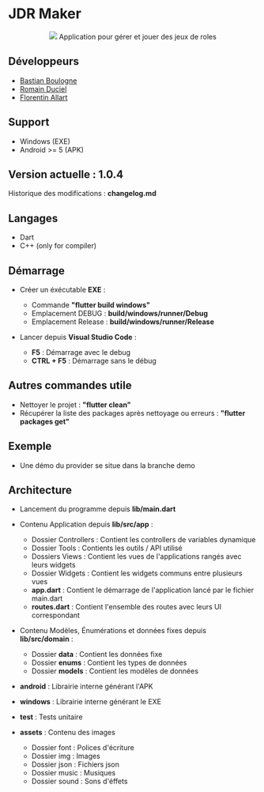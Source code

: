 # JDR Maker
<p align="center">
    <img src="https://c0.lestechnophiles.com/www.numerama.com/wp-content/uploads/2020/03/role-playing-game-2536016_1920.jpg?resize=1024,768&key=07841d0c">
    Application pour gérer et jouer des jeux de roles
</p>

## Développeurs
- [Bastian Boulogne](https://github.com/nait-sab)
- [Romain Duciel](https://github.com/Rom10811)
- [Florentin Allart](https://github.com/Flo-a)

## Support
- Windows (EXE)
- Android >= 5  (APK)

## Version actuelle : 1.0.4
Historique des modifications : __changelog.md__

## Langages
- Dart
- C++ (only for compiler)

## Démarrage
- Créer un éxécutable __EXE__ :
    - Commande __"flutter build windows"__
    - Emplacement DEBUG : __build/windows/runner/Debug__
    - Emplacement Release : __build/windows/runner/Release__

- Lancer depuis __Visual Studio Code__ :
    - __F5__ : Démarrage avec le debug
    - __CTRL + F5__ : Démarrage sans le débug

## Autres commandes utile
- Nettoyer le projet : __"flutter clean"__
- Récupérer la liste des packages après nettoyage ou erreurs : __"flutter packages get"__

## Exemple
- Une démo du provider se situe dans la branche demo

## Architecture
- Lancement du programme depuis __lib/main.dart__

- Contenu Application depuis __lib/src/app__ :
    - Dossier Controllers : Contient les controllers de variables dynamique
    - Dossier Tools : Contients les outils / API utilisé
    - Dossiers Views : Contient les vues de l'applications rangés avec leurs widgets
    - Dossier Widgets : Contient les widgets communs entre plusieurs vues
    - __app.dart__ : Contient le démarrage de l'application lancé par le fichier main.dart
    - __routes.dart__ : Contient l'ensemble des routes avec leurs UI correspondant

- Contenu Modèles, Énumérations et données fixes depuis __lib/src/domain__ :
    - Dossier __data__ : Contient les données fixe
    - Dossier __enums__ : Contient les types de données
    - Dossier __models__ : Contient les modèles de données

- __android__ : Librairie interne générant l'APK
- __windows__ : Librairie interne générant le EXE

- __test__ : Tests unitaire

- __assets__ : Contenu des images
    - Dossier font : Polices d'écriture
    - Dossier img : Images
    - Dossier json : Fichiers json
    - Dossier music : Musiques
    - Dossier sound : Sons d'éffets